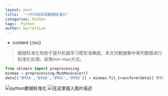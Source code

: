 ```yaml
---
layout: post
title:  "一行代码实现数据标准化"
categories: Python
tags:  Python
author: GarrettLee
---
```


* content
{:toc}
> 数据标准化有助于提升机器学习模型准确度。本文对数据集中某列数据进行标准化处理。采用min-max方式。

```python
from sklearn import preprocessing
minmax = preprocessing.MinMaxScaler()
data[['学科A','学科B','学科C','学科D']] = minmax.fit_transform(data[['学科A','学科B','学科C','学科D']])
```
![python数据标准化](https://img-blog.csdnimg.cn/20200626175015413.png)
![在这里插入图片描述](https://img-blog.csdnimg.cn/20200626175112214.png)